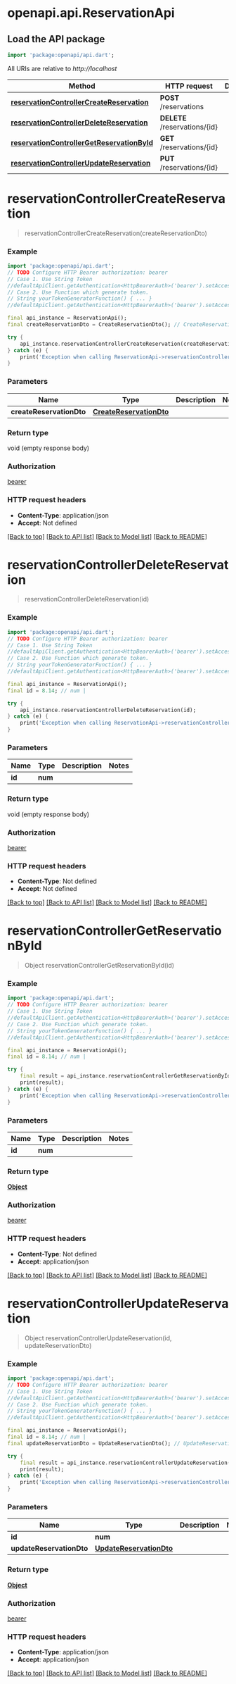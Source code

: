 # openapi.api.ReservationApi

## Load the API package
```dart
import 'package:openapi/api.dart';
```

All URIs are relative to *http://localhost*

Method | HTTP request | Description
------------- | ------------- | -------------
[**reservationControllerCreateReservation**](ReservationApi.md#reservationcontrollercreatereservation) | **POST** /reservations | 
[**reservationControllerDeleteReservation**](ReservationApi.md#reservationcontrollerdeletereservation) | **DELETE** /reservations/{id} | 
[**reservationControllerGetReservationById**](ReservationApi.md#reservationcontrollergetreservationbyid) | **GET** /reservations/{id} | 
[**reservationControllerUpdateReservation**](ReservationApi.md#reservationcontrollerupdatereservation) | **PUT** /reservations/{id} | 


# **reservationControllerCreateReservation**
> reservationControllerCreateReservation(createReservationDto)



### Example
```dart
import 'package:openapi/api.dart';
// TODO Configure HTTP Bearer authorization: bearer
// Case 1. Use String Token
//defaultApiClient.getAuthentication<HttpBearerAuth>('bearer').setAccessToken('YOUR_ACCESS_TOKEN');
// Case 2. Use Function which generate token.
// String yourTokenGeneratorFunction() { ... }
//defaultApiClient.getAuthentication<HttpBearerAuth>('bearer').setAccessToken(yourTokenGeneratorFunction);

final api_instance = ReservationApi();
final createReservationDto = CreateReservationDto(); // CreateReservationDto | 

try {
    api_instance.reservationControllerCreateReservation(createReservationDto);
} catch (e) {
    print('Exception when calling ReservationApi->reservationControllerCreateReservation: $e\n');
}
```

### Parameters

Name | Type | Description  | Notes
------------- | ------------- | ------------- | -------------
 **createReservationDto** | [**CreateReservationDto**](CreateReservationDto.md)|  | 

### Return type

void (empty response body)

### Authorization

[bearer](../README.md#bearer)

### HTTP request headers

 - **Content-Type**: application/json
 - **Accept**: Not defined

[[Back to top]](#) [[Back to API list]](../README.md#documentation-for-api-endpoints) [[Back to Model list]](../README.md#documentation-for-models) [[Back to README]](../README.md)

# **reservationControllerDeleteReservation**
> reservationControllerDeleteReservation(id)



### Example
```dart
import 'package:openapi/api.dart';
// TODO Configure HTTP Bearer authorization: bearer
// Case 1. Use String Token
//defaultApiClient.getAuthentication<HttpBearerAuth>('bearer').setAccessToken('YOUR_ACCESS_TOKEN');
// Case 2. Use Function which generate token.
// String yourTokenGeneratorFunction() { ... }
//defaultApiClient.getAuthentication<HttpBearerAuth>('bearer').setAccessToken(yourTokenGeneratorFunction);

final api_instance = ReservationApi();
final id = 8.14; // num | 

try {
    api_instance.reservationControllerDeleteReservation(id);
} catch (e) {
    print('Exception when calling ReservationApi->reservationControllerDeleteReservation: $e\n');
}
```

### Parameters

Name | Type | Description  | Notes
------------- | ------------- | ------------- | -------------
 **id** | **num**|  | 

### Return type

void (empty response body)

### Authorization

[bearer](../README.md#bearer)

### HTTP request headers

 - **Content-Type**: Not defined
 - **Accept**: Not defined

[[Back to top]](#) [[Back to API list]](../README.md#documentation-for-api-endpoints) [[Back to Model list]](../README.md#documentation-for-models) [[Back to README]](../README.md)

# **reservationControllerGetReservationById**
> Object reservationControllerGetReservationById(id)



### Example
```dart
import 'package:openapi/api.dart';
// TODO Configure HTTP Bearer authorization: bearer
// Case 1. Use String Token
//defaultApiClient.getAuthentication<HttpBearerAuth>('bearer').setAccessToken('YOUR_ACCESS_TOKEN');
// Case 2. Use Function which generate token.
// String yourTokenGeneratorFunction() { ... }
//defaultApiClient.getAuthentication<HttpBearerAuth>('bearer').setAccessToken(yourTokenGeneratorFunction);

final api_instance = ReservationApi();
final id = 8.14; // num | 

try {
    final result = api_instance.reservationControllerGetReservationById(id);
    print(result);
} catch (e) {
    print('Exception when calling ReservationApi->reservationControllerGetReservationById: $e\n');
}
```

### Parameters

Name | Type | Description  | Notes
------------- | ------------- | ------------- | -------------
 **id** | **num**|  | 

### Return type

[**Object**](Object.md)

### Authorization

[bearer](../README.md#bearer)

### HTTP request headers

 - **Content-Type**: Not defined
 - **Accept**: application/json

[[Back to top]](#) [[Back to API list]](../README.md#documentation-for-api-endpoints) [[Back to Model list]](../README.md#documentation-for-models) [[Back to README]](../README.md)

# **reservationControllerUpdateReservation**
> Object reservationControllerUpdateReservation(id, updateReservationDto)



### Example
```dart
import 'package:openapi/api.dart';
// TODO Configure HTTP Bearer authorization: bearer
// Case 1. Use String Token
//defaultApiClient.getAuthentication<HttpBearerAuth>('bearer').setAccessToken('YOUR_ACCESS_TOKEN');
// Case 2. Use Function which generate token.
// String yourTokenGeneratorFunction() { ... }
//defaultApiClient.getAuthentication<HttpBearerAuth>('bearer').setAccessToken(yourTokenGeneratorFunction);

final api_instance = ReservationApi();
final id = 8.14; // num | 
final updateReservationDto = UpdateReservationDto(); // UpdateReservationDto | 

try {
    final result = api_instance.reservationControllerUpdateReservation(id, updateReservationDto);
    print(result);
} catch (e) {
    print('Exception when calling ReservationApi->reservationControllerUpdateReservation: $e\n');
}
```

### Parameters

Name | Type | Description  | Notes
------------- | ------------- | ------------- | -------------
 **id** | **num**|  | 
 **updateReservationDto** | [**UpdateReservationDto**](UpdateReservationDto.md)|  | 

### Return type

[**Object**](Object.md)

### Authorization

[bearer](../README.md#bearer)

### HTTP request headers

 - **Content-Type**: application/json
 - **Accept**: application/json

[[Back to top]](#) [[Back to API list]](../README.md#documentation-for-api-endpoints) [[Back to Model list]](../README.md#documentation-for-models) [[Back to README]](../README.md)

